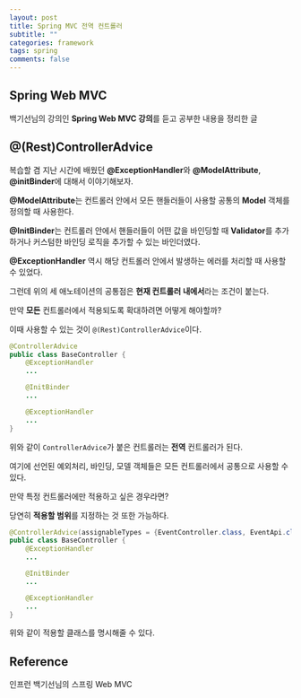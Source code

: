 ```yaml
---
layout: post
title: Spring MVC 전역 컨트롤러
subtitle: ""
categories: framework
tags: spring
comments: false
---
```


## Spring Web MVC

백기선님의 강의인 **Spring Web MVC 강의**를 듣고 공부한 내용을 정리한 글

## @(Rest)ControllerAdvice

복습할 겸 지난 시간에 배웠던 **@ExceptionHandler**와 **@ModelAttribute**, **@initBinder**에 대해서 이야기해보자.

**@ModelAttribute**는 컨트롤러 안에서 모든 핸들러들이 사용할 공통의 **Model** 객체를 정의할 때 사용한다.

**@InitBinder**는 컨트롤러 안에서 핸들러들이 어떤 값을 바인딩할 때 **Validator**를 추가하거나 커스텀한 바인딩 로직을 추가할 수 있는 바인더였다.

**@ExceptionHandler** 역시 해당 컨트롤러 안에서 발생하는 에러를 처리할 때 사용할 수 있었다.

그런데 위의 세 애노테이션의 공통점은 **현재 컨트롤러 내에서**라는 조건이 붙는다.

만약 **모든** 컨트롤러에서 적용되도록 확대하려면 어떻게 해야할까?

이때 사용할 수 있는 것이 `@(Rest)ControllerAdvice`이다.

```java
@ControllerAdvice
public class BaseController {
    @ExceptionHandler
    ...

    @InitBinder
    ...

    @ExceptionHandler
    ...
}
```

위와 같이 `ControllerAdvice`가 붙은 컨트롤러는 **전역** 컨트롤러가 된다.

여기에 선언된 예외처리, 바인딩, 모델 객체들은 모든 컨트롤러에서 공통으로 사용할 수 있다.

만약 특정 컨트롤러에만 적용하고 싶은 경우라면?

당연히 **적용할 범위**를 지정하는 것 또한 가능하다.

```java
@ControllerAdvice(assignableTypes = {EventController.class, EventApi.class})
public class BaseController {
    @ExceptionHandler
    ...

    @InitBinder
    ...

    @ExceptionHandler
    ...
}
```

위와 같이 적용할 클래스를 명시해줄 수 있다.

## Reference

인프런 백기선님의 스프링 Web MVC
